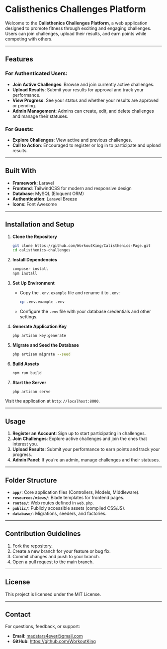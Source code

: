 # Calisthenics Challenges Platform

Welcome to the **Calisthenics Challenges Platform**, a web application designed to promote fitness through exciting and engaging challenges. Users can join challenges, upload their results, and earn points while competing with others.

---

## Features

### For Authenticated Users:

-   **Join Active Challenges**: Browse and join currently active challenges.
-   **Upload Results**: Submit your results for approval and track your performance.
-   **View Progress**: See your status and whether your results are approved or pending.
-   **Admin Management**: Admins can create, edit, and delete challenges and manage their statuses.

### For Guests:

-   **Explore Challenges**: View active and previous challenges.
-   **Call to Action**: Encouraged to register or log in to participate and upload results.

---

## Built With

-   **Framework**: Laravel
-   **Frontend**: TailwindCSS for modern and responsive design
-   **Database**: MySQL (Eloquent ORM)
-   **Authentication**: Laravel Breeze
-   **Icons**: Font Awesome

---

## Installation and Setup

1. **Clone the Repository**

    ```bash
    git clone https://github.com/WorkoutKing/Calisthenics-Page.git
    cd calisthenics-challenges
    ```

2. **Install Dependencies**

    ```bash
    composer install
    npm install
    ```

3. **Set Up Environment**

    - Copy the `.env.example` file and rename it to `.env`:
        ```bash
        cp .env.example .env
        ```
    - Configure the `.env` file with your database credentials and other settings.

4. **Generate Application Key**

    ```bash
    php artisan key:generate
    ```

5. **Migrate and Seed the Database**

    ```bash
    php artisan migrate --seed
    ```

6. **Build Assets**

    ```bash
    npm run build
    ```

7. **Start the Server**
    ```bash
    php artisan serve
    ```

Visit the application at `http://localhost:8000`.

---

## Usage

1. **Register an Account**: Sign up to start participating in challenges.
2. **Join Challenges**: Explore active challenges and join the ones that interest you.
3. **Upload Results**: Submit your performance to earn points and track your progress.
4. **Admin Panel**: If you’re an admin, manage challenges and their statuses.

---

## Folder Structure

-   **`app/`**: Core application files (Controllers, Models, Middleware).
-   **`resources/views/`**: Blade templates for frontend pages.
-   **`routes/`**: Web routes defined in `web.php`.
-   **`public/`**: Publicly accessible assets (compiled CSS/JS).
-   **`database/`**: Migrations, seeders, and factories.

---

## Contribution Guidelines

1. Fork the repository.
2. Create a new branch for your feature or bug fix.
3. Commit changes and push to your branch.
4. Open a pull request to the main branch.

---

## License

This project is licensed under the MIT License.

---

## Contact

For questions, feedback, or support:

-   **Email**: madstars4ever@gmail.com
-   **GitHub**: https://github.com/WorkoutKing
